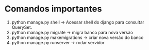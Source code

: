 # Comandos importantes

1. python manage.py shell -> Acessar shell do django para consultar QuerySet.
2. python manage.py migrate -> migra banco para nova versão
3. python manage.py makemigrations -> criar nova versão do banco
4. python manage.py runserver -> rodar servidor

